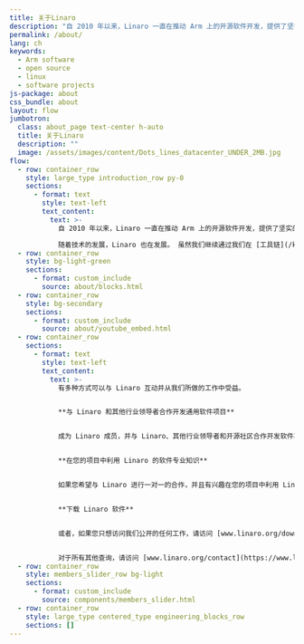 ```yaml
---
title: 关于Linaro
description: "自 2010 年以来，Linaro 一直在推动 Arm 上的开源软件开发，提供了坚实的创新基础所需的工具、Linux 内核质量和安全性。 我们是 Arm 软件专家，他们与行业领导者合作开展共同项目，提供标准化和差异化基础。 就通用软件进行协作有助于减少整体碎片化，使成员公司能够加快上市时间并降低总体开发成本。"
permalink: /about/
lang: ch
keywords:
  - Arm software
  - open source
  - linux
  - software projects
js-package: about
css_bundle: about
layout: flow
jumbotron:
  class: about_page text-center h-auto
  title: 关于Linaro
  description: ""
  image: /assets/images/content/Dots_lines_datacenter_UNDER_2MB.jpg
flow:
  - row: container_row
    style: large_type introduction_row py-0
    sections:
      - format: text
        style: text-left
        text_content:
          text: >-
            自 2010 年以来，Linaro 一直在推动 Arm 上的开源软件开发，提供了坚实的创新基础所需的工具、Linux 内核质量和安全性。 Linaro 与成员公司和开源社区合作，维护 Arm 软件生态系统并为 Arm 架构开辟新市场。

            随着技术的发展，Linaro 也在发展。 虽然我们继续通过我们在 [工具链](/kernel-and-toolchain/)、[安全](/security/) 和 [持续集成测试](/os-build-and-test/)，我们还在多种技术和垂直领域开展工作以支持 Arm 技术。 其中包括[人工智能](/artificial-intelligence/)、[Android 生态系统](/client-devices/)、[数据中心和云](/cloud-computing-and-servers/)、[边缘和雾计算](/trusted-substrate/) 和[物联网和嵌入式](/iot-and-embedded/)。
  - row: container_row
    style: bg-light-green
    sections:
      - format: custom_include
        source: about/blocks.html
  - row: container_row
    style: bg-secondary
    sections:
      - format: custom_include
        source: about/youtube_embed.html
  - row: container_row
    sections:
      - format: text
        style: text-left
        text_content:
          text: >-
            有多种方式可以与 Linaro 互动并从我们所做的工作中受益。


            **与 Linaro 和其他行业领导者合作开发通用软件项目**


            成为 Linaro 成员，并与 Linaro、其他行业领导者和开源社区合作开发软件项目，以提供标准化并帮助加速 Arm 的新技术。 您可以选择三个级别的会员资格 - 核心、俱乐部和团体（Linaro 有四个细分群体 - Linaro 消费者组、Linaro 数据中心和云组、Linaro 边缘和雾计算组以及 Linaro 物联网和嵌入式组）。 有关 Linaro 会员资格、如何参与项目以及我们的会员在会员资格中看到的价值的更多信息，请访问 [www.linaro.org/membership](https://www.linaro.org/membership/)。


            **在您的项目中利用 Linaro 的软件专业知识**


            如果您希望与 Linaro 进行一对一的合作，并且有兴趣在您的项目中利用 Linaro 的 Arm 软件专业知识，请访问 [www.linaro.org/services](https://www.linaro.org/ services/) 与 Linaro Developer Services 交谈。 与我们的服务团队合作，您可以利用 Linaro 的 Arm 软件专业知识和经验，与开源社区合作并成为开源社区的一部分。


            **下载 Linaro 软件**


            或者，如果您只想访问我们公开的任何工作，请访问 [www.linaro.org/downloads](https://www.linaro.org/downloads/)。 在下载页面上，我们上传了我们工作的所有我们认为对社区有益的软件。


            对于所有其他查询，请访问 [www.linaro.org/contact](https://www.linaro.org/contact/) 或 [下载 Linaro 简介](https://linaro.co/introduction-to-linaro）。
  - row: container_row
    style: members_slider_row bg-light
    sections:
      - format: custom_include
        source: components/members_slider.html
  - row: container_row
    style: large_type centered_type engineering_blocks_row
    sections: []
---
```

